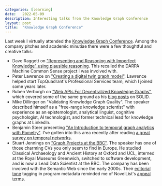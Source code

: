 ```yaml
---
categories: [learning]
date:   2022-05-09
description: Interesting talks from the Knowledge Graph Conference
layout: post
title:  "Knowledge Graph Conference"
---
```


Last week I virtually attended the [Knowledge Graph Conference](https://www.knowledgegraph.tech/). Among the company pitches and academic minutiae there were a few thoughtful and creative talks:

* Dave Raggett on ["Representing and Reasoning with Imperfect Knowledge" using plausible reasoning](https://github.com/Imperfect-Knowledge/ik2022). This recalled the DARPA Machine Common Sense project I was involved with.
* Peter Lawrence on ["Creating a digital twin graph model"](https://zenodo.org/record/6518057). Lawrence helped start TopQuadrant's Professional Services team, which I joined some years later.
* Ruben Verborgh on ["Web APIs For Decentralized Knowledge Graphs"](https://rubenverborgh.github.io/Knowledge-Graph-Conference-2022/), which covered some of the same ground as his [blog posts](https://ruben.verborgh.org/blog/) on SOLID.
* Mike Dillinger on "Validating Knowledge Graph Quality". The speaker described himself as a "free-range knowledge scientist" with experience as an epistemologist, analytical linguist, cognitive psychologist, AI technologist, and former technical lead for knowledge graphs at LinkedIn.
* Benjamin Steer presenting ["An Introduction to temporal graph analytics with Pometry"](https://zenodo.org/record/6518837). I've gotten into this area recently after reading [a great survey on temporal networks](https://arxiv.org/abs/1108.1780).
* Stuart Jennings on ["Graph Projects at the BBC"](https://zenodo.org/record/6501636). The speaker has one of those charming CVs you only seem to find in Europe. He studied Classical Archaeology and Ancient History at Oxford and UCL, interned at the Royal Museums Greenwich, switched to software development, and is now a Lead Data Scientist at the BBC. The company has been involved with the Semantic Web since the early 2000s. Their [editorial tone](https://www.bbc.co.uk/things/c4093876-59c4-4711-9a1a-d248720b5f64) tagging in program metadata reminded me of NovelList's [appeal terms](https://connect.ebsco.com/s/article/NoveList-Appeals-FAQs?language=en_US).